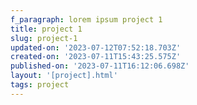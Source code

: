 ```yaml
---
f_paragraph: lorem ipsum project 1
title: project 1
slug: project-1
updated-on: '2023-07-12T07:52:18.703Z'
created-on: '2023-07-11T15:43:25.575Z'
published-on: '2023-07-11T16:12:06.698Z'
layout: '[project].html'
tags: project
---
```



